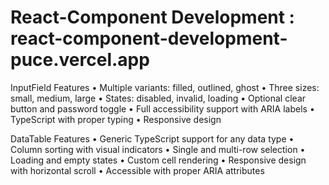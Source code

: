 # React-Component Development : react-component-development-puce.vercel.app

InputField Features
• Multiple variants: filled, outlined, ghost
• Three sizes: small, medium, large
• States: disabled, invalid, loading
• Optional clear button and password toggle
• Full accessibility support with ARIA labels
• TypeScript with proper typing
• Responsive design


DataTable Features
• Generic TypeScript support for any data type
• Column sorting with visual indicators
• Single and multi-row selection
• Loading and empty states
• Custom cell rendering
• Responsive design with horizontal scroll
• Accessible with proper ARIA attributes
